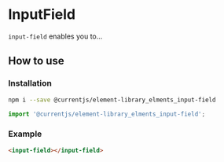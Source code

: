 # InputField

`input-field` enables you to...

## How to use

### Installation

```sh
npm i --save @currentjs/element-library_elments_input-field
```

```js
import '@currentjs/element-library_elments_input-field';
```

### Example

```html
<input-field></input-field>
```
